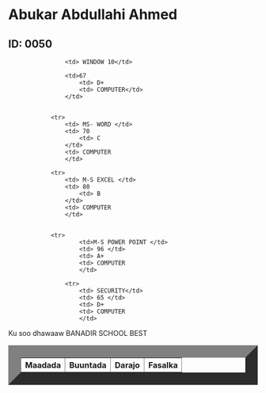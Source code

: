 
<html>
    <title> Natiijo</title>
    <head>
        <link rel="stylesheet" href="table.css"/>
        <body>  
            <h1> Abukar Abdullahi Ahmed</h1>
            <h2> ID: 0050</h2>
            <table border="25">
                <tr>
                    <th>Maadada </th>
                    <th>Buuntada</th>
                    <th>Darajo</th>
                    <th>Fasalka</th>
                </tr>
                
                    <td> WINDOW 10</td>
                   
                    <td>67
                        <td> D+
                        <td> COMPUTER</td>
                    </td>
           
            
                <tr>
                    <td> MS- WORD </td>
                    <td> 70
                        <td> C
                    </td>
                    <td> COMPUTER
                    </td>
          
                <tr>   
                    <td> M-S EXCEL </td>
                    <td> 80
                        <td> B
                    </td>
                    <td> COMPUTER
                    </td>
        
               
                <tr>
                        <td>M-S POWER POINT </td>
                        <td> 96 </td>
                        <td> A+
                        <td> COMPUTER
                        </td>
               
                    <tr>
                        <td> SECURITY</td>
                        <td> 65 </td>
                        <td> D+
                        <td> COMPUTER
                        </td>
                   

Ku soo dhawaaw BANADIR SCHOOL BEST
